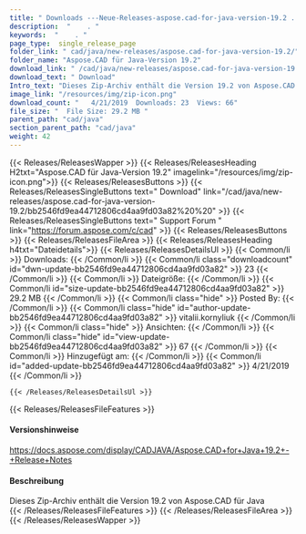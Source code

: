 ```yaml
---
title: " Downloads ---Neue-Releases-aspose.cad-for-java-version-19.2 . "
description:  "    . " 
keywords:  "    . " 
page_type:  single_release_page
folder_link: " cad/java/new-releases/aspose.cad-for-java-version-19.2/"
folder_name: "Aspose.CAD für Java-Version 19.2"
download_link: " /cad/java/new-releases/aspose.cad-for-java-version-19.2/bb2546fd9ea44712806cd4aa9fd03a82"
download_text: " Download"
Intro_text: "Dieses Zip-Archiv enthält die Version 19.2 von Aspose.CAD für Java"
image_link: "/resources/img/zip-icon.png"
download_count: "   4/21/2019  Downloads: 23  Views: 66"
file_size: "  File Size: 29.2 MB "
parent_path: "cad/java"
section_parent_path: "cad/java"
weight: 42
---
```


{{< Releases/ReleasesWapper >}}
  {{< Releases/ReleasesHeading H2txt="Aspose.CAD für Java-Version 19.2" imagelink="/resources/img/zip-icon.png">}}
  {{< Releases/ReleasesButtons >}}
    {{< Releases/ReleasesSingleButtons text=" Download" link="/cad/java/new-releases/aspose.cad-for-java-version-19.2/bb2546fd9ea44712806cd4aa9fd03a82%20%20" >}}
    {{< Releases/ReleasesSingleButtons text=" Support Forum " link="https://forum.aspose.com/c/cad" >}}
  {{< Releases/ReleasesButtons >}}
  {{< Releases/ReleasesFileArea >}}
    {{< Releases/ReleasesHeading h4txt="Dateidetails">}}
    {{< Releases/ReleasesDetailsUl >}}
            {{< Common/li >}} Downloads: {{< /Common/li >}}
      {{< Common/li class="downloadcount" id="dwn-update-bb2546fd9ea44712806cd4aa9fd03a82" >}} 23 {{< /Common/li >}}
      {{< Common/li >}} Dateigröße: {{< /Common/li >}}
      {{< Common/li id="size-update-bb2546fd9ea44712806cd4aa9fd03a82" >}} 29.2 MB {{< /Common/li >}} 
      {{< Common/li  class="hide" >}} Posted By: {{< /Common/li >}} 
      {{< Common/li class="hide" id="author-update-bb2546fd9ea44712806cd4aa9fd03a82" >}} vitalii.kornyliuk {{< /Common/li >}}
      {{< Common/li class="hide" >}} Ansichten: {{< /Common/li >}}
      {{< Common/li class="hide" id="view-update-bb2546fd9ea44712806cd4aa9fd03a82" >}} 67 {{< /Common/li >}}
      {{< Common/li >}} Hinzugefügt am: {{< /Common/li >}}
      {{< Common/li id="added-update-bb2546fd9ea44712806cd4aa9fd03a82" >}} 4/21/2019 {{< /Common/li >}} 

    {{< /Releases/ReleasesDetailsUl >}}

  {{< Releases/ReleasesFileFeatures >}}
      <h4>Versionshinweise</h4><div> <a href="https://docs.aspose.com/display/CADJAVA/Aspose.CAD+for+Java+19.2+-+Release+Notes">https://docs.aspose.com/display/CADJAVA/Aspose.CAD+for+Java+19.2+-+Release+Notes</a></div><h4> Beschreibung</h4><div class="HTMLDescription"> Dieses Zip-Archiv enthält die Version 19.2 von Aspose.CAD für Java</div>
  {{< /Releases/ReleasesFileFeatures >}}
 {{< /Releases/ReleasesFileArea >}}
{{< /Releases/ReleasesWapper >}}



